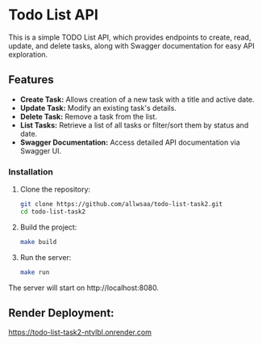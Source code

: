 # Todo List API

This is a simple TODO List API, which provides endpoints to create, read, update, and delete tasks, along with Swagger documentation for easy API exploration.

## Features

- **Create Task:** Allows creation of a new task with a title and active date.
- **Update Task:** Modify an existing task's details.
- **Delete Task:** Remove a task from the list.
- **List Tasks:** Retrieve a list of all tasks or filter/sort them by status and date.
- **Swagger Documentation:** Access detailed API documentation via Swagger UI.

### Installation

1. Clone the repository:

   ```bash
   git clone https://github.com/allwsaa/todo-list-task2.git
   cd todo-list-task2

2. Build the project:
    ```bash
    make build
3. Run the server:
    ```bash
    make run


The server will start on http://localhost:8080.

## Render Deployment:
https://todo-list-task2-ntvlbl.onrender.com
